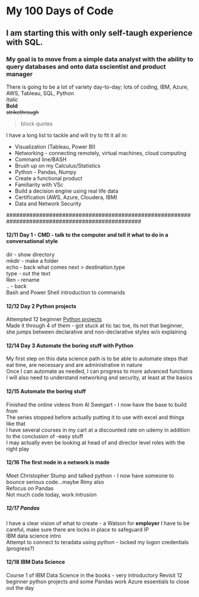 # My 100 Days of Code

## I am starting this with only self-taugh experience with SQL.

### My goal is to move from a simple data analyst with the ability to query databases and onto data sscientist and product manager
There is going to be a lot of variety day-to-day; lots of coding, IBM, Azure, AWS, Tableau, SQL, Python\
*Italic*\
**Bold**\
~~strikethrough~~
>block quotes
>
I have a long list to tackle and will try to fit it all in:
* Visualization (Tableau, Power BI)
* Networking - connecting remotely, virtual machines, cloud computing
* Command line/BASH
* Brush up on my Calculus/Statistics
* Python - Pandas, Numpy 
* Create a functional product
* Familiarity with VSc
* Build a decision engine using real life data
* Certification (AWS, Azure, Cloudera, IBM)
* Data and Network Security

#################################################################################################
#### 12/11 Day 1 - CMD - talk to the computer and tell it what to do in a conversational style
dir - show directory\
mkdir - make a folder \
echo - back what comes next > destination.type\
type - out the text\
Ren - rename\
.. - back\
Bash and Power Shell introduction to commands
#### 12/12 Day 2 Python projects
Attempted 12 beginner [Python projects](https://www.youtube.com/watch?v=8ext9G7xspg&t=1564s) \
Made it through 4 of them - got stuck at tic tac toe, its not that beginner, she jumps between declarative and non-declarative styles w/o explaining
#### 12/14 Day 3 Automate the boring stuff with Python
My first step on this data science path is to be able to automate steps that eat time, are necessary and are administrative in nature\
Once I can automate as needed, I can progress to more advanced functions\
I will also need to understand networking and security, at least at the basics
#### 12/15 Automate the boring stuff
Finished the online videos from Al Sweigart - I now have the base to build from\
The series stopped before actually putting it to use with excel and things like that\
I have several courses in my cart at a discounted rate on udemy in addition to the conclusion of -easy stuff\
I may actually even be looking at head of and director level roles with the right play
#### 12/16 The first node in a network is made
Meet Christopher Stump and talked python - I now have someone to bounce serious code...maybe Rimy also\
Refocus on Pandas\
Not much code today, work intrusion
##### 12/17 Pandas
I have a clear vision of what to create - a Watson for **employer**
I have to be careful, make sure there are locks in place to safeguard IP\
IBM data science intro\
Attempt to connect to teradata using python - locked my logon credentials (progress?)
#### 12/18 IBM Data Science
Course 1 of IBM Data Science in the books - very introductory
Revisit 12 beginner python projects and some Pandas work
Azure essentials to close out the day
